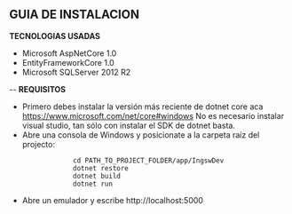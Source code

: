 **GUIA DE INSTALACION**
--

**TECNOLOGIAS USADAS**

* Microsoft AspNetCore 1.0
* EntityFrameworkCore 1.0
* Microsoft SQLServer 2012 R2

--
**REQUISITOS**

* Primero debes instalar la versión más reciente de dotnet core aca https://www.microsoft.com/net/core#windows
No es necesario instalar visual studio, tan sólo con instalar el SDK de dotnet basta.
* Abre una consola de Windows y posicionate a la carpeta raíz del projecto:
```
				cd PATH_TO_PROJECT_FOLDER/app/IngswDev
				dotnet restore
				dotnet build
				dotnet run
```
* Abre un emulador y escribe http://localhost:5000
